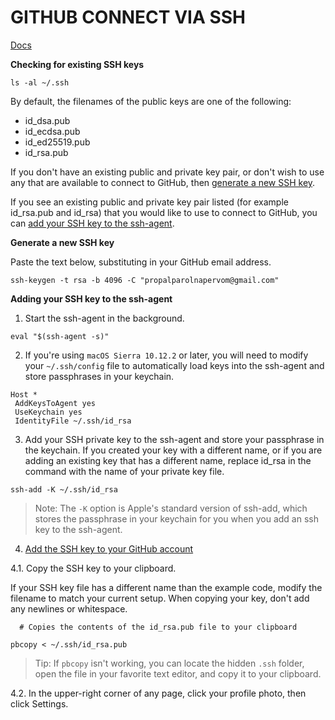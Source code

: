 # GITHUB CONNECT VIA SSH

[Docs](https://help.github.com/articles/connecting-to-github-with-ssh/)


**Checking for existing SSH keys**

```
ls -al ~/.ssh
```

By default, the filenames of the public keys are one of the following:

  - id_dsa.pub
  - id_ecdsa.pub
  - id_ed25519.pub
  - id_rsa.pub

If you don't have an existing public and private key pair, or don't wish to use any that are available to connect to GitHub, then [generate a new SSH key](https://help.github.com/articles/generating-a-new-ssh-key-and-adding-it-to-the-ssh-agent).

If you see an existing public and private key pair listed (for example id_rsa.pub and id_rsa) that you would like to use to connect to GitHub, you can [add your SSH key to the ssh-agent](https://help.github.com/articles/generating-a-new-ssh-key-and-adding-it-to-the-ssh-agent/#adding-your-ssh-key-to-the-ssh-agent).



**Generate a new SSH key**

Paste the text below, substituting in your GitHub email address.
```
ssh-keygen -t rsa -b 4096 -C "propalparolnapervom@gmail.com"
```


**Adding your SSH key to the ssh-agent**


1. Start the ssh-agent in the background.
```
eval "$(ssh-agent -s)"
```


2. If you're using `macOS Sierra 10.12.2` or later, you will need to modify your `~/.ssh/config` file to automatically load keys into the ssh-agent and store passphrases in your keychain.
```
Host *
 AddKeysToAgent yes
 UseKeychain yes
 IdentityFile ~/.ssh/id_rsa
```
 
 
3. Add your SSH private key to the ssh-agent and store your passphrase in the keychain. If you created your key with a different name, or if you are adding an existing key that has a different name, replace id_rsa in the command with the name of your private key file.
```
ssh-add -K ~/.ssh/id_rsa
```

> Note: The `-K` option is Apple's standard version of ssh-add, which stores the passphrase in your keychain for you when you add an ssh key to the ssh-agent.


4. [Add the SSH key to your GitHub account](https://help.github.com/articles/adding-a-new-ssh-key-to-your-github-account/)

4.1. Copy the SSH key to your clipboard.

If your SSH key file has a different name than the example code, modify the filename to match your current setup. When copying your key, don't add any newlines or whitespace.
```
  # Copies the contents of the id_rsa.pub file to your clipboard
  
pbcopy < ~/.ssh/id_rsa.pub
```

> Tip: If `pbcopy` isn't working, you can locate the hidden `.ssh` folder, open the file in your favorite text editor, and copy it to your clipboard.


4.2. In the upper-right corner of any page, click your profile photo, then click Settings.












